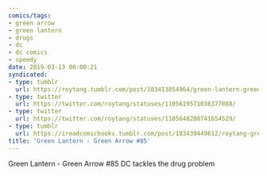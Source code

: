 ```yaml
---
comics/tags:
- green arrow
- green lantern
- drugs
- dc
- dc comics
- speedy
date: 2019-03-13 00:00:21
syndicated:
- type: tumblr
  url: https://roytang.tumblr.com/post/183413854964/green-lantern-green-arrow-85-dc-tackles-the
- type: twitter
  url: https://twitter.com/roytang/statuses/1105619571036377088/
- type: twitter
  url: https://twitter.com/roytang/statuses/1105648208741654529/
- type: tumblr
  url: https://ireadcomicbooks.tumblr.com/post/183439449612/roytang-green-lantern-green-arrow-85-dc
title: 'Green Lantern - Green Arrow #85'
---
```


Green Lantern - Green Arrow #85 DC tackles the drug problem